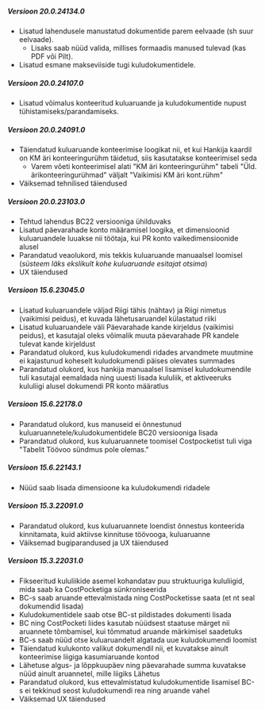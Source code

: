 ---
---
##### Versioon 20.0.24134.0
- Lisatud lahendusele manustatud dokumentide parem eelvaade (sh suur eelvaade).
  - Lisaks saab nüüd valida, millises formaadis manused tulevad (kas PDF või Pilt).
- Lisatud esmane makseviiside tugi kuludokumentidele.  

##### Versioon 20.0.24107.0
- Lisatud võimalus konteeritud kuluaruande ja kuludokumentide nupust tühistamiseks/parandamiseks.  

##### Versioon 20.0.24091.0
- Täiendatud kuluaruande konteerimise loogikat nii, et kui Hankija kaardil on KM äri konteeringurühm täidetud, siis kasutatakse konteerimisel seda
  - Varem võeti konteerimisel alati "KM äri konteeringurühm" tabeli "Üld. ärikonteeringurühmad" väljalt "Vaikimisi KM äri kont.rühm"
- Väiksemad tehnilised täiendused  

##### Versioon 20.0.23103.0
- Tehtud lahendus BC22 versiooniga ühilduvaks
- Lisatud päevarahade konto määramisel loogika, et dimensioonid kuluaruandele luuakse nii töötaja, kui PR konto vaikedimensioonide alusel
- Parandatud veaolukord, mis tekkis kuluaruande manuaalsel loomisel (_süsteem läks ekslikult kohe kuluaruande esitajat otsima_)
- UX täiendused  

##### Versioon 15.6.23045.0
- Lisatud kuluaruandele väljad Riigi tähis (nähtav) ja Riigi nimetus (vaikimisi peidus), et kuvada lähetusaruandel külastatud riiki
- Lisatud kuluaruandele väli Päevarahade kande kirjeldus (vaikimisi peidus), et kasutajal oleks võimalik muuta päevarahade PR kandele tulevat kande kirjeldust
- Parandatud olukord, kus kuludokumendi ridades arvandmete muutmine ei kajastunud koheselt kuludokumendi päises olevates summades
- Parandatud olukord, kus hankija manuaalsel lisamisel kuludokumendile tuli kasutajal eemaldada ning uuesti lisada kululiik, et aktiveeruks kululiigi alusel dokumendi PR konto määratlus  

##### Versioon 15.6.22178.0
- Parandatud olukord, kus manuseid ei õnnestunud kuluaruannetele/kuludokumentidele BC20 versiooniga lisada
- Parandatud olukord, kus kuluaruannete toomisel Costpocketist tuli viga "Tabelit Töövoo sündmus pole olemas."

##### Versioon 15.6.22143.1
- Nüüd saab lisada dimensioone ka kuludokumendi ridadele

##### Versioon 15.3.22091.0
- Parandatud olukord, kus kuluaruannete loendist õnnestus konteerida kinnitamata, kuid aktiivse kinnituse töövooga, kuluaruanne
- Väiksemad bugiparandused ja UX täiendused

##### Versioon 15.3.22031.0
- Fikseeritud kululiikide asemel kohandatav puu struktuuriga kululiigid, mida saab ka CostPocketiga sünkroniseerida
- BC-s saab aruande ettevalmistada ning CostPocketisse saata (et nt seal dokumendid lisada)
- Kuludokumentidele saab otse BC-st pildistades dokumenti lisada
- BC ning CostPocketi liides kasutab nüüdsest staatuse märget nii aruannete tõmbamisel, kui tõmmatud aruande märkimisel saadetuks
- BC-s saab nüüd otse kuluaruandelt algatada uue kuludokumendi loomist
- Täiendatud kulukonto valikut dokumendil nii, et kuvatakse ainult konteerimise liigiga kasumiaruande kontod
- Lähetuse algus- ja lõppkuupäev ning päevarahade summa kuvatakse nüüd ainult aruannetel, mille liigiks Lähetus 
- Parandatud olukord, kus ettevalmistatud kuludokumentide lisamisel BC-s ei tekkinud seost kuludokumendi rea ning aruande vahel
- Väiksemad UX täiendused
